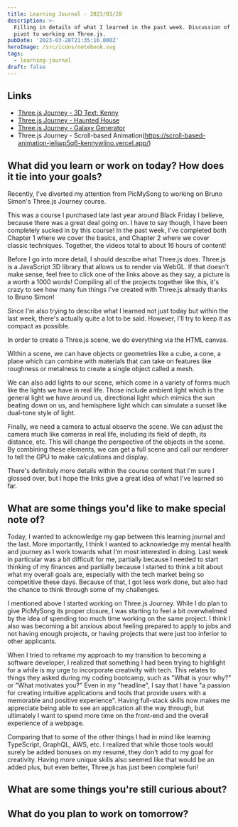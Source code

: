 ```yaml
---
title: Learning Journal - 2023/03/28
description: >-
  Filling in details of what I learned in the past week. Discussion of recent
  pivot to working on Three.js.
pubDate: '2023-03-28T21:35:16.000Z'
heroImage: /src/icons/notebook.svg
tags:
  - learning-journal
draft: false
---
```


## Links

* [Three.js Journey - 3D Text: Kenny](https://3d-text-jo7o1b1ow-kennywlino.vercel.app/ "")
* [Three.js Journey - Haunted House](https://haunted-house-nk5ds8ivh-kennywlino.vercel.app/ "")
* [Three.js Journey - Galaxy Generator](https://galaxy-generator-395f6cacp-kennywlino.vercel.app/ "")
* Three.js Journey - Scroll-based Animation(https://scroll-based-animation-jeliwp5q6-kennywlino.vercel.app/)

## What did you learn or work on today? How does it tie into your goals?

Recently, I've diverted my attention from PicMySong to working on Bruno Simon's Three.js Journey course.

This was a course I purchased late last year around Black Friday I believe, because there was a great deal going on. I have to say though, I have been completely sucked in by this course! In the past week, I've completed both Chapter 1 where we cover the basics, and Chapter 2 where we cover classic techniques. Together, the videos total to about 16 hours of content!

Before I go into more detail, I should describe what Three.js does. Three.js is a JavaScript 3D library that allows us to render via WebGL. If that doesn't make sense, feel free to click one of the links above as they say, a picture is a worth a 1000 words! Compiling all of the projects together like this, it's crazy to see how many fun things I've created with Three.js already thanks to Bruno Simon!

Since I'm also trying to describe what I learned not just today but within the last week, there's actually quite a lot to be said. However, I'll try to keep it as compact as possible.

In order to create a Three.js scene, we do everything via the HTML canvas.

Within a scene, we can have objects or geometries like a cube, a cone, a plane which can combine with materials that can take on features like roughness or metalness to create a single object called a mesh.

We can also add lights to our scene, which come in a variety of forms much like the lights we have in real life. Those include ambient light which is the general light we have around us, directional light which mimics the sun beating down on us, and hemisphere light which can simulate a sunset like dual-tone style of light.

Finally, we need a camera to actual observe the scene. We can adjust the camera much like cameras in real life, including its field of depth, its distance, etc. This will change the perspective of the objects in the scene. By combining these elements, we can get a full scene and call our renderer to tell the GPU to make calculations and display.

There's definitely more details within the course content that I'm sure I glossed over, but I hope the links give a great idea of what I've learned so far.

## What are some things you'd like to make special note of?

Today, I wanted to acknowledge my gap between this learning journal and the last. More importantly, I think I wanted to acknowledge my mental health and journey as I work towards what I'm most interested in doing. Last week in particular was a bit difficult for me, partially because I needed to start thinking of my finances and partially because I started to think a bit about what my overall goals are, especially with the tech market being so competitive these days. Because of that, I got less work done, but also had the chance to think through some of my challenges.

I mentioned above I started working on Three.js Journey. While I do plan to give PicMySong its proper closure, I was starting to feel a bit overwhelmed by the idea of spending too much time working on the same project. I think I also was becoming a bit anxious about feeling prepared to apply to jobs and not having enough projects, or having projects that were just too inferior to other applicants.

When I tried to reframe my approach to my transition to becoming a software developer, I realized that something I had been trying to highlight for a while is my urge to incorporate creativity with tech. This relates to things they asked during my coding bootcamp, such as "What is your why?" or "What motivates you?" Even in my "headline", I say that I have "a passion for creating intuitive applications and tools that provide users with a memorable and positive experience". Having full-stack skills now makes me appreciate being able to see an application all the way through, but ultimately I want to spend more time on the front-end and the overall experience of a webpage.

Comparing that to some of the other things I had in mind like learning TypeScript, GraphQL, AWS, etc. I realized that while those tools would surely be added bonuses on my resumé, they don't add to my goal for creativity. Having more unique skills also seemed like that would be an added plus, but even better, Three.js has just been complete fun!

## What are some things you're still curious about?

## What do you plan to work on tomorrow?
